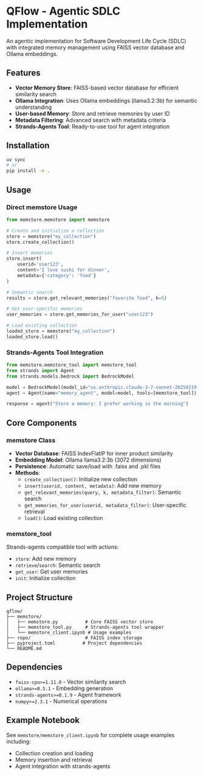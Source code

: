 # QFlow - Agentic SDLC Implementation

An agentic implementation for Software Development Life Cycle (SDLC) with integrated memory management using FAISS vector database and Ollama embeddings.

## Features

- **Vector Memory Store**: FAISS-based vector database for efficient similarity search
- **Ollama Integration**: Uses Ollama embeddings (llama3.2:3b) for semantic understanding
- **User-based Memory**: Store and retrieve memories by user ID
- **Metadata Filtering**: Advanced search with metadata criteria
- **Strands-Agents Tool**: Ready-to-use tool for agent integration

## Installation

```bash
uv sync
# or
pip install -e .
```

## Usage

### Direct memstore Usage

```python
from memstore.memstore import memstore

# Create and initialize a collection
store = memstore("my_collection")
store.create_collection()

# Insert memories
store.insert(
    userid='user123', 
    content='I love sushi for dinner', 
    metadata={'category': 'food'}
)

# Semantic search
results = store.get_relevant_memories("favorite food", k=5)

# Get user-specific memories
user_memories = store.get_memories_for_user("user123")

# Load existing collection
loaded_store = memstore("my_collection")
loaded_store.load()
```

### Strands-Agents Tool Integration

```python
from memstore.memstore_tool import memstore_tool
from strands import Agent
from strands.models.bedrock import BedrockModel

model = BedrockModel(model_id="us.anthropic.claude-3-7-sonnet-20250219-v1:0")
agent = Agent(name="memory_agent", model=model, tools=[memstore_tool])

response = agent("Store a memory: I prefer working in the morning")
```

## Core Components

### memstore Class

- **Vector Database**: FAISS IndexFlatIP for inner product similarity
- **Embedding Model**: Ollama llama3.2:3b (3072 dimensions)
- **Persistence**: Automatic save/load with .faiss and .pkl files
- **Methods**:
  - `create_collection()`: Initialize new collection
  - `insert(userid, content, metadata)`: Add new memory
  - `get_relevant_memories(query, k, metadata_filter)`: Semantic search
  - `get_memories_for_user(userid, metadata_filter)`: User-specific retrieval
  - `load()`: Load existing collection

### memstore_tool

Strands-agents compatible tool with actions:
- `store`: Add new memory
- `retrieve`/`search`: Semantic search
- `get_user`: Get user memories
- `init`: Initialize collection

## Project Structure

```
qflow/
├── memstore/
│   ├── memstore.py          # Core FAISS vector store
│   ├── memstore_tool.py     # Strands-agents tool wrapper
│   └── memstore_client.ipynb # Usage examples
├── repo/                    # FAISS index storage
├── pyproject.toml          # Project dependencies
└── README.md
```

## Dependencies

- `faiss-cpu>=1.11.0` - Vector similarity search
- `ollama>=0.5.1` - Embedding generation
- `strands-agents>=0.1.9` - Agent framework
- `numpy>=2.3.1` - Numerical operations

## Example Notebook

See `memstore/memstore_client.ipynb` for complete usage examples including:
- Collection creation and loading
- Memory insertion and retrieval
- Agent integration with strands-agents